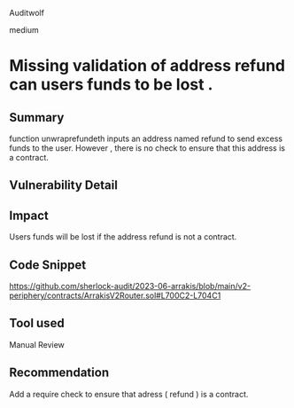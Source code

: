 Auditwolf

medium

# Missing validation of address refund can users funds to be lost .

## Summary
 function unwraprefundeth  inputs an address named refund  to send excess funds to the user. However , there is no check to ensure that this address is a contract. 

## Vulnerability Detail

## Impact
Users funds will be lost if the address refund is not a contract.

## Code Snippet

https://github.com/sherlock-audit/2023-06-arrakis/blob/main/v2-periphery/contracts/ArrakisV2Router.sol#L700C2-L704C1

## Tool used

Manual Review

## Recommendation
Add a require check to ensure that adress ( refund ) is a contract.
